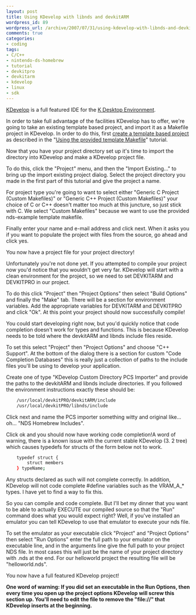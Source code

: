```yaml
--- 
layout: post
title: Using KDevelop with libnds and devkitARM
wordpress_id: 89
wordpress_url: /archive/2007/07/31/using-kdevelop-with-libnds-and-devkitarm/
comments: true
categories: 
- coding
tags: 
- C/C++
- nintendo-ds-homebrew
- tutorial
- devkitpro
- devkitarm
- kdevelop
- linux
- sdk
---
```


[KDevelop](http://www.kdevelop.org/ "The official KDevelop website.") is a full featured IDE for the [K Desktop Environment](http://www.kde.org/ "The official K Desktop Environment website."). 

In order to take full advantage of the facilities KDevelop has to offer, we're going to take an existing template based project, and import it as a Makefile project in KDevelop. In order to do this, first [create a template based project](/archive/2007/07/30/using-the-libnds-example-template-makefiles/ "Instructions on setting up a template based project.") as described in the "[Using the provided template Makefile](/archive/2007/07/30/using-the-libnds-example-template-makefiles/ "Using the provided Makefile based templates.")" tutorial. 

Now that you have your project directory set up it's time to import the directory into KDevelop and make a KDevelop project file. 

To do this, click the "Project" menu, and then the "Import Existing..." to bring up the import existing project dialog. Select the project directory you made in the first part of this tutorial and give the project a name. 

For project type you're going to want to select either "Generic C Project (Custom Makefiles)" or "Generic C++ Project (Custom Makefiles)" your choice of C or C++ doesn't matter too much at this juncture, so just stick with C. We select "Custom Makefiles" because we want to use the provided nds-example template makefile. 

Finally enter your name and e-mail address and click next. When it asks you if you want to populate the project with files from the source, go ahead and click yes. 

You now have a project file for your project directory!

Unfortunately you're not done yet. If you attempted to compile your project now you'd notice that you wouldn't get very far. KDevelop will start with a clean environment for the project, so we need to set DEVKITARM and DEVKITPRO in our project. 

To do this click "Project" then "Project Options" then select "Build Options" and finally the "Make" tab. There will be a section for environment variables. Add the appropriate variables for DEVKITARM and DEVKITPRO and click "Ok". At this point your project should now successfully compile!

You could start developing right now, but you'd quickly notice that code completion doesn't work for types and functions. This is because KDevelop needs to be told where the devkitARM and libnds include files reside. 

To set this select "Project" then "Project Options" and choose "C++ Support". At the bottom of the dialog there is a section for custom "Code Completion Databases" this is really just a collection of paths to the include files you'll be using to develop your application. 

Create one of type "KDevelop Custom Directory PCS Importer" and provide the paths to the devkitARM and libnds include directories. If you followed the environment instructions exactly these should be:

```bash
    /usr/local/devkitPRO/devkitARM/include
    /usr/local/devkitPRO/libnds/include
```

Click next and name the PCS importer something witty and original like... oh... "NDS Homebrew Includes". 

Click ok and you should now have working code completion!A word of warning, there is a known issue with the current stable KDevelop (3. 2 tree) which causes typedefs for structs of the form below not to work.

```bash
    typedef struct {
        struct members
    } typeName;
```

Any structs declared as such will not complete correctly. In addition, KDevelop will not code complete #define variables such as the VRAM_A_* types. I have yet to find a way to fix this. 

So you can compile and code complete. But I'll bet my dinner that you want to be able to actually EXECUTE our compiled source so that the "Run" command does what you would expect right? Well, if you've installed an emulator you can tell KDevelop to use that emulator to execute your nds file. 

To set the emulator as your executable click "Project" and "Project Options" then select "Run Options" enter the full path to your emulator on the executable line, and in the arguments line give the full path to your project NDS file. In most cases this will just be the name of your project directory with .nds at the end. For our helloworld project the resulting file will be "helloworld.nds". 

You now have a full featured KDevelop project!

**One word of warning: If you did set an executable in the Run Options, then every time you open up the project options KDevelop will screw this section up. You'll need to edit the file to remove the "file://" that KDevelop inserts at the beginning.**
